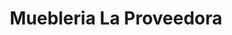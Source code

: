 ---
title: "Muebleria La Proveedora"
url: /san-juan-de-tibas/muebleria-la-proveedora/
shop: Möbel
---
